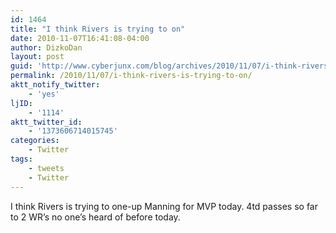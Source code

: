 ```yaml
---
id: 1464
title: "I think Rivers is trying to on"
date: 2010-11-07T16:41:08-04:00
author: DizkoDan
layout: post
guid: 'http://www.cyberjunx.com/blog/archives/2010/11/07/i-think-rivers-is-trying-to-on/'
permalink: /2010/11/07/i-think-rivers-is-trying-to-on/
aktt_notify_twitter:
    - 'yes'
ljID:
    - '1114'
aktt_twitter_id:
    - '1373606714015745'
categories:
    - Twitter
tags:
    - tweets
    - Twitter
---
```


I think Rivers is trying to one-up Manning for MVP today. 4td passes so far to 2 WR’s no one’s heard of before today.